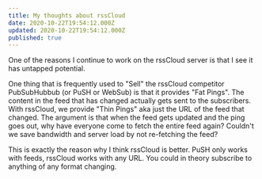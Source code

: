 ```yaml
---
title: My thoughts about rssCloud
date: 2020-10-22T19:54:12.000Z
updated: 2020-10-22T19:54:12.000Z
published: true
---
```


One of the reasons I continue to work on the rssCloud server is that I see it has untapped potential.

One thing that is frequently used to "Sell" the rssCloud competitor PubSubHubbub (or PuSH or WebSub) is that it provides "Fat Pings". The content in the feed that has changed actually gets sent to the subscribers. With rssCloud, we provide "Thin Pings" aka just the URL of the feed that changed. The argument is that when the feed gets updated and the ping goes out, why have everyone come to fetch the entire feed again? Couldn't we save bandwidth and server load by not re-fetching the feed?

This is exactly the reason why I think rssCloud is better. PuSH only works with feeds, rssCloud works with any URL. You could in theory subscribe to anything of any format changing.

